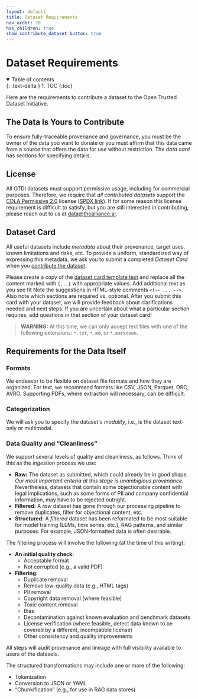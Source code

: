 ```yaml
---
layout: default
title: Dataset Requirements
nav_order: 20
has_children: true
show_contribute_dataset_button: true
---
```


# Dataset Requirements

<details open markdown="block">
  <summary>
    Table of contents
  </summary>
  {: .text-delta }
1. TOC
{:toc}
</details>

Here are the requirements to contribute a dataset to the Open Trusted Dataset Initiative.

## The Data Is Yours to Contribute

To ensure fully-traceable provenance and governance, you must be the owner of the data you want to donate or you must affirm that this data came from a source that offers the data for use without restriction. The _data card_ has sections for specifying details. 

## License

All OTDI datasets must support permissive usage, including for commercial purposes. Therefore, we require that _all contributed datasets_ support the [CDLA Permissive 2.0](https://cdla.dev/permissive-2-0/) license ([SPDX link](https://spdx.org/licenses/CDLA-Permissive-2.0.html)). If for some reason this license requirement is difficult to satisfy, but you are still interested in contributing, please reach out to us at [data@thealliance.ai](mailto:data@thealliance.ai).

## Dataset Card

All useful datasets include _metadata_ about their provenance, target uses, known limitations and risks, etc. To provide a uniform, standardized way of expressing this metadata, we ask you to submit a completed _Dataset Card_ when you [contribute the dataset]({{site.baseurl}}/contributing).

Please create a copy of the [dataset card template text]({{site.baseurl}}/dataset-requirements/dataset-card-template) and replace all the content marked with `{...}` with appropriate values. Add additional text as you see fit Note the suggestions in HTML-style comments `<!-- ... -->`. Also note which sections are required vs. optional. After you submit this card with your dataset, we will provide feedback about clarifications needed and next steps. If you are uncertain about what a particular section requires, add questions in that section of your dataset card!

> **WARNING:** At this time, we can only accept text files with one of the following extensions: `*.txt`, `*.md`, or `*.markdown`.

## Requirements for the Data Itself

### Formats

We endeavor to be flexible on dataset file formats and how they are organized. For text, we recommend formats like CSV, JSON, Parquet, ORC, AVRO. Supporting PDFs, where extraction will necessary, can be difficult.

### Categorization

We will ask you to specify the dataset's _modality_, i.e., is the dataset text-only or multimodal. 

### Data Quality and &ldquo;Cleanliness&rdquo;

We support several levels of quality and cleanliness, as follows. Think of this as the _ingestion_ process we use:

* **Raw:** The dataset as submitted, which could already be in good shape. _Our most important criteria at this stage is unambigious provenance._ Nevertheless, datasets that contain some objectionable content with legal implications, such as some forms of PII and company confidential information, may have to be rejected outright.
* **Filtered:** A _raw_ dataset has gone through our processing pipeline to remove duplicates, filter for objectional content, etc.
* **Structured:** A _filtered_ dataset has been reformated to be most suitable for model training (LLMs, time series, etc.), RAG patterns, and similar purposes. For example, JSON-formatted data is often desirable. 

The filtering process will involve the following (at the time of this writing):

* **An initial quality check:**
  * Acceptable format
  * Not corrupted (e.g., a valid PDF)
* **Filtering:**
  * Duplicate removal
  * Remove low-quality data (e.g., HTML tags)
  * PII removal
  * Copyright data removal (where feasible)
  * Toxic content removal
  * Bias
  * Decontamination against known evaluation and benchmark datasets
  * License verification (where feasible, detect data known to be covered by a different, incompatible license)
  * Other consistency and quality improvements

All steps will audit provenance and lineage with full visibility available to users of the datasets.

The structured transformations may include one or more of the following:

* Tokenization
* Conversion to JSON or YAML
* &ldquo;Chunkification&rdquo; (e.g., for use in RAG data stores)

